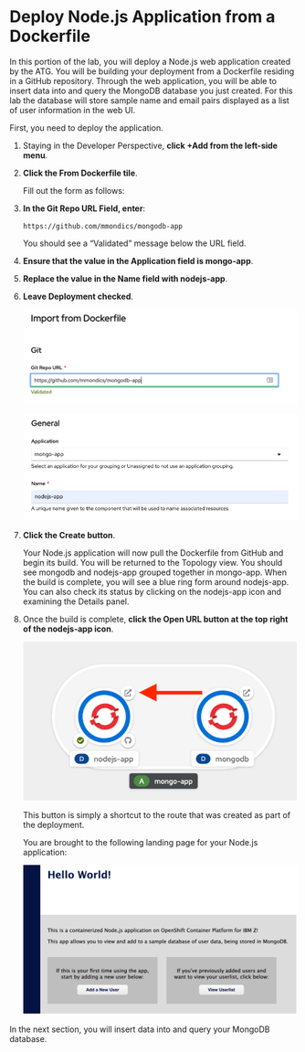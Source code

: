 # Deploy Node.js Application from a Dockerfile

In this portion of the lab, you will deploy a Node.js web application created by the ATG. You will be building your deployment from a Dockerfile residing in a GitHub repository. Through the web application, you will be able to insert data into and query the MongoDB database you just created. For this lab the database will store sample name and email pairs displayed as a list of user information in the web UI.

First, you need to deploy the application.

1. Staying in the Developer Perspective, **click +Add from the left-side menu**.

1. **Click the From Dockerfile tile**.

    Fill out the form as follows:

1. **In the Git Repo URL Field, enter**:

    ```text
    https://github.com/mmondics/mongodb-app
    ```

    You should see a “Validated” message below the URL field.

1. **Ensure that the value in the Application field is mongo-app**.

1. **Replace the value in the Name field with nodejs-app**.

1. **Leave Deployment checked**.

    ![import-dockerfile](images/import-dockerfile.png)

    ![import-dockerfile-2](images/import-dockerfile-2.png)

1. **Click the Create button**.  

    Your Node.js application will now pull the Dockerfile from GitHub and begin its build. You will be returned to the Topology view. You should see mongodb and nodejs-app grouped together in mongo-app. When the build is complete, you will see a blue ring form around nodejs-app. You can also check its status by clicking on the nodejs-app icon and examining the Details panel.

1. Once the build is complete, **click the Open URL button at the top right of the nodejs-app icon**.

    ![open-url](images/open-url.png)

    This button is simply a shortcut to the route that was created as part of the deployment.

    You are brought to the following landing page for your Node.js application:

    ![node-landing](images/node-landing.png)

In the next section, you will insert data into and query your MongoDB database.
